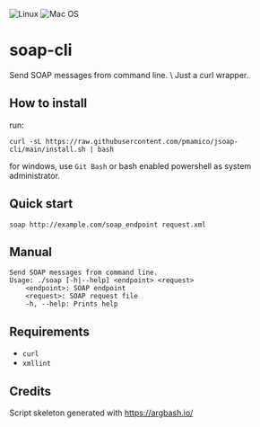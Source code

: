 

![Linux](https://img.shields.io/badge/Linux-FCC624?style=for-the-badge&logo=linux&logoColor=black)
![Mac OS](https://img.shields.io/badge/mac%20os-000000?style=for-the-badge&logo=macos&logoColor=F0F0F0)  

# soap-cli
Send SOAP messages from command line. \\
Just a curl wrapper.

## How to install

run: 
```
curl -sL https://raw.githubusercontent.com/pmamico/jsoap-cli/main/install.sh | bash
```
for windows, use `Git Bash` or bash enabled powershell as system administrator.

## Quick start

```
soap http://example.com/soap_endpoint request.xml
```
    
## Manual
```
Send SOAP messages from command line.
Usage: ./soap [-h|--help] <endpoint> <request>
	<endpoint>: SOAP endpoint
	<request>: SOAP request file
	-h, --help: Prints help
```

## Requirements

* `curl` 
* `xmllint` 

## Credits

Script skeleton generated with https://argbash.io/
